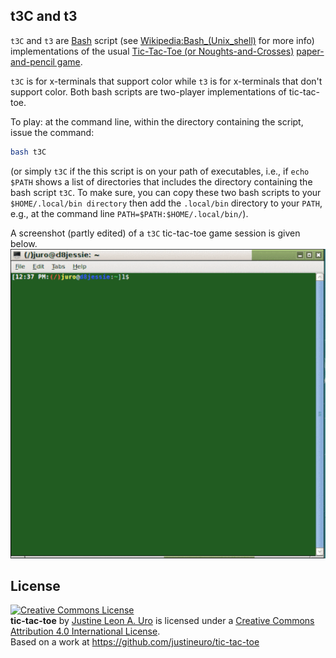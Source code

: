 ## t3C and t3

`t3C` and `t3` are [Bash](https://www.gnu.org/software/bash/) script (see [Wikipedia:Bash\_(Unix_shell)](https://en.wikipedia.org/wiki/Bash_%28Unix_shell%29) for more info) implementations of the usual [Tic-Tac-Toe (or Noughts-and-Crosses)](https://en.wikipedia.org/wiki/Tic-Tac-Toe) [paper-and-pencil game](https://en.wikipedia.org/wiki/Paper-and-pencil\_game).  

`t3C` is for x-terminals that support color while `t3` is for x-terminals that don't support color.  Both bash scripts are two-player implementations of tic-tac-toe.

To play: at the command line, within the directory containing the script, issue the command:
```bash
bash t3C
```
(or simply `t3C` if the this script is on your path of executables, i.e., if `echo $PATH` shows a list of directories that includes the directory containing the bash script `t3C`.  To make sure, you can copy these two bash scripts to your `$HOME/.local/bin directory` then add the `.local/bin` directory to your `PATH`, e.g., at the command line `PATH=$PATH:$HOME/.local/bin/`).

A screenshot (partly edited) of a `t3C` tic-tac-toe game session is given below.  
![tic-tac-toe: The Game!](./t3C-all.gif)

## License
<a rel="license" href="http://creativecommons.org/licenses/by/4.0/"><img alt="Creative Commons License" style="border-width:0" src="https://i.creativecommons.org/l/by/4.0/80x15.png" /></a><br /><span xmlns:dct="http://purl.org/dc/terms/" property="dct:title"><b>tic-tac-toe</b></span> by <a xmlns:cc="http://creativecommons.org/ns#" href="https://github.com/justineuro/" property="cc:attributionName" rel="cc:attributionURL">Justine Leon A. Uro</a> is licensed under a <a rel="license" href="http://creativecommons.org/licenses/by/4.0/">Creative Commons Attribution 4.0 International License</a>.<br />Based on a work at <a xmlns:dct="http://purl.org/dc/terms/" href="https://github.com/justineuro/mdginabc2svg" rel="dct:source">https://github.com/justineuro/tic-tac-toe</a>